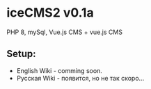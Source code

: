 # iceCMS2 v0.1a

PHP 8, mySql, Vue.js CMS + vue.js CMS

## Setup:

- English Wiki - comming soon.
- Русская Wiki - появится, но не так скоро...